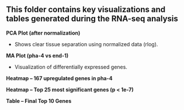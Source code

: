 ## This folder contains key visualizations and tables generated during the RNA-seq analysis
**PCA Plot (after normalization)**
- Shows clear tissue separation using normalized data (rlog).

**MA Plot (pha-4 vs end-1)**
- Visualization of differentially expressed genes.

**Heatmap – 167 upregulated genes in pha-4**

**Heatmap – Top 25 most significant genes (p < 1e-7)**

**Table – Final Top 10 Genes**

